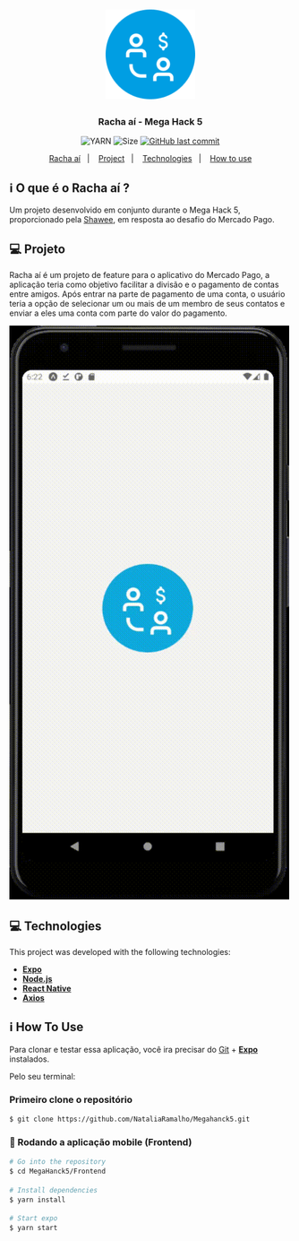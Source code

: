 
<h1 align="center">
    <img alt="MegaHack" title="#MegaHack" src="./Frontend/src/assets/Icone.png" width="160px" />
</h1>


<h3 align="center"> 
	Racha aí - Mega Hack 5
</h3>
<p align="center">	
  
  <img alt="YARN" src="https://img.shields.io/badge/yarn-v1.22.4-brightgreen">
  <img alt="Size" src="https://img.shields.io/github/repo-size/NataliaRamalho/Megahanck5">

  <a href="https://github.com/jpsoarxs/MH-3/commits/master">
    <img alt="GitHub last commit" src="https://img.shields.io/github/last-commit/NataliaRamalho/Megahanck5">
  </a>

</p>

<p align="center">
  <a href="#information_source-what-is-">Racha aí</a>&nbsp;&nbsp;&nbsp;|&nbsp;&nbsp;&nbsp;
  <a href="#-projeto">Project</a>&nbsp;&nbsp;&nbsp;|&nbsp;&nbsp;&nbsp;
  <a href="#-technologies">Technologies</a>&nbsp;&nbsp;&nbsp;|&nbsp;&nbsp;&nbsp;
  <a href="#information_source-how-to-use">How to use</a>
</p>

## :information_source: O que é o Racha aí ?
Um projeto desenvolvido em conjunto durante o Mega Hack 5, proporcionado pela [Shawee][shawee], em resposta ao desafio do Mercado Pago.

## 💻 Projeto

Racha aí é um projeto de feature para o aplicativo do Mercado Pago, a aplicação teria como objetivo facilitar a divisão e o pagamento de contas entre amigos. Após entrar na parte de pagamento de uma conta, o usuário teria a opção de selecionar um ou mais de um membro de seus contatos e enviar a eles uma conta com parte do valor do pagamento.

![Gif-MegaHack5](https://github.com/Gabrielzyr/Megahanck5/blob/master/megahack5gif.gif)


## 💻 Technologies

This project was developed with the following technologies:

- **[Expo](https://expo.io/)**
- **[Node.js][nodejs]**
- **[React Native][reactnative]**
- **[Axios](https://github.com/axios/axios)**

## :information_source: How To Use

Para clonar e testar essa aplicação, você ira precisar do [Git](https://git-scm.com) + **[Expo](https://expo.io/)** instalados.

Pelo seu terminal:

### Primeiro clone o repositório
```bash
$ git clone https://github.com/NataliaRamalho/Megahanck5.git
```

### 🧭 Rodando a aplicação mobile (Frontend)


```bash
# Go into the repository
$ cd MegaHanck5/Frontend

# Install dependencies
$ yarn install

# Start expo
$ yarn start
```

[shawee]: https://shawee.io/pt/
[nodejs]: https://nodejs.org/
[reactnative]: https://reactnative.dev/
